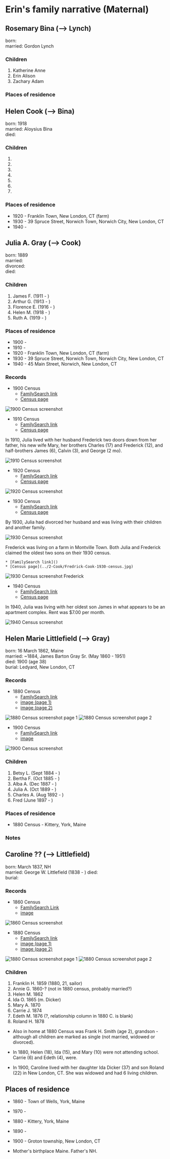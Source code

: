 # Erin's family narrative (Maternal)

## Rosemary Bina (--> Lynch)
born:   
married: Gordon Lynch  

### Children
1. Katherine Anne
1. Erin Alison
1. Zachary Adam

### Places of residence



## Helen Cook (--> Bina)
born: 1918  
married: Aloysius Bina  
died:  

### Children
1. 
1. 
1. 
1. 
1. 
1. 
1. 

### Places of residence
* 1920 - Franklin Town, New London, CT (farm)
* 1930 - 39 Spruce Street, Norwich Town, Norwich City, New London, CT
* 1940 - 

## Julia A. Gray (--> Cook)
born: 1889  
married:  
divorced:  
died:  

### Children
1. James F. (1911 - ) 
1. Arthur G. (1913 - )
1. Florence E. (1916 - ) 
1. Helen M. (1918 - )
1. Ruth A. (1919 - )


### Places of residence
* 1900 -  
* 1910 - 
* 1920 - Franklin Town, New London, CT (farm)
* 1930 - 39 Spruce Street, Norwich Town, Norwich City, New London, CT
* 1940 - 45 Main Street, Norwich, New London, CT

### Records

* 1900 Census
	* [FamilySearch link]()
	* [Census page](3-Gray/Julia-Gray-1900-census-original.jpg)

![1900 Census screenshot](3-Gray/1900-census-partial-Julia-Gray.png)

* 1910 Census
	* [FamilySearch link]()
	* [Census page](3-Gray/Julia-Gray-1910-census-original.jpg)

In 1910, Julia lived with her husband Frederick two doors down from her father,
his new wife Mary, her brothers Charles (17) and Frederick (12), and half-brothers James (6), Calvin (3), and George (2 mo).

![1910 Census screenshot](3-Gray/1910-census-partial-Julia-Gray.png)

* 1920 Census
	* [FamilySearch link]()
	* [Census page](3-Gray/Julia-Gray-1920-census-original.jpg)

![1920 Census screenshot](3-Gray/1920-census-partial-Julia-Gray.png)

* 1930 Census
	* [FamilySearch link]()
	* [Census page](3-Gray/Julia-Gray-1930-census.jpg)

By 1930, Julia had divorced her husband and was living with their children and another family.

![1930 Census screenshot](3-Gray/1930-census-partial-Julia-Gray.png)

Frederick was living on a farm in Montville Town. Both Julia and Frederick claimed the oldest two sons on their 1930 census. 

	* [FamilySearch link]()
	* [Census page](../2-Cook/Fredrick-Cook-1930-census.jpg)

![1930 Census screenshot Frederick](../2-Cook/1930-census-partial-Frederick-Cook.png)

* 1940 Census
	* [FamilySearch link]()
	* [Census page](3-Gray/Julia-Gray-1940-census.jpg)

In 1940, Julia was living with her oldest son James in what appears to be an apartment complex. Rent was $7.00 per month.

![1940 Census screenshot](3-Gray/1940-census-partial-Julia-Gray.png)

## Helen Marie Littlefield (--> Gray)
born: 16 March 1862, Maine  
married: ~1884, James Barton Gray Sr. (May 1860 - 1951)  
died: 1900 (age 38)  
burial: Ledyard, New London, CT  


### Records

* 1880 Census
	* [FamilySearch link](https://www.familysearch.org/ark:/61903/1:1:MFQH-BL6) 
	* [image (page 1)](4-Littlefield/1880-census-original-Helen-M-Littlefield.jpg) 
	* [image (page 2)](4-Littlefield/1880-census-original-p2-Helen-M-Littlefield.jpg)

![1880 Census screenshot page 1](4-Littlefield/1880-census-partial-Helen-M-Littlefield.png)
![1880 Census screenshot page 2](4-Littlefield/1880-census-p2-partial-Helen-M-Littlefield.png)

* 1900 Census
	* [FamilySearch link]()
	* [image](3-Gray/Julia-Gray-1900-census-original.jpg)

![1900 Census screenshot](3-Gray/1900-census-partial-Julia-Gray.png)


### Children
1. Betsy L. (Sept 1884 - )
1. Bertha F. (Oct 1885 - )
1. Alba A. (Dec 1887 - )
1. Julia A. (Oct 1889 - )
1. Charles A. (Aug 1892 - )
1. Fred (June 1897 - )

### Places of residence
* 1880 Census - Kittery, York, Maine


### Notes


## Caroline ?? (--> Littlefield)
born: March 1837, NH  
married: George W. Littlefield (1838 - )
died:  
burial:  

### Records

* 1860 Census
	* [FamilySearch Link](https://www.familysearch.org/ark:/61903/1:1:MDCS-F3K)
	* [image](4-Littlefield/1860-census-original-Caroline-Littlefield.jpg)

![1860 Census screenshot](4-Littlefield/1860-census-partial-Caroline-Littlefield.png)

* 1880 Census
	* [FamilySearch link](https://www.familysearch.org/ark:/61903/1:1:MFQH-BL6) 
	* [image (page 1)](4-Littlefield/1880-census-original-Helen-M-Littlefield.jpg) 
	* [image (page 2)](4-Littlefield/1880-census-original-p2-Helen-M-Littlefield.jpg)

![1880 Census screenshot page 1](4-Littlefield/1880-census-partial-Helen-M-Littlefield.png)
![1880 Census screenshot page 2](4-Littlefield/1880-census-p2-partial-Helen-M-Littlefield.png)


### Children
1. Franklin H. 1859 (1880, 21, sailor)  
1. Annie G. 1860-? (not in 1880 census, probably married?)
1. Helen M. 1862  
1. Ida O. 1865  (m. Dicker)
1. Mary A. 1870  
1. Carrie J. 1874  
1. Edeth M. 1876 (?, relationship column in 1880 C. is blank)  
1. Roland H. 1878  

* Also in home at 1880 Census was Frank H. Smith (age 2), grandson - although all children are marked as single (not married, widowed or divorced).

* In 1880, Helen (18), Ida (15), and Mary (10) were not attending school. Carrie (6) and Edeth (4), were.

* In 1900, Caroline lived with her daughter Ida Dicker (37) and son Roland (22) in New London, CT. She was widowed and had 6 living children.

## Places of residence
* 1860 - Town of Wells, York, Maine
* 1970 - 
* 1880 - Kittery, York, Maine
* 1890 - 
* 1900 - Groton township, New London, CT

* Mother's birthplace Maine. Father's NH.
